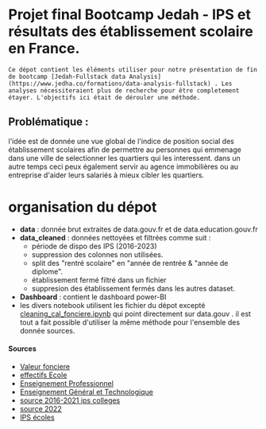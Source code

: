 # Projet final Bootcamp Jedah - IPS et résultats des établissement scolaire en France.
    Ce dépot contient les éléments utiliser pour notre présentation de fin de bootcamp [Jedah-Fullstack data Analysis](https://www.jedha.co/formations/data-analysis-fullstack) . Les analyses nécessiteraient plus de recherche pour être completement étayer. L'objectifs ici était de dérouler une méthode.
## Problématique :


l'idée est de donnée une vue global de l'indice de position social des établissement scolaires afin de permettre au personnes qui emmenage dans une ville de selectionner les quartiers qui les interessent. dans un autre temps ceci peux également servir au agence immobilières ou au entreprise d'aider leurs salariés à mieux cibler les quartiers.

# organisation du dépot

- **data** : donnée brut extraites de data.gouv.fr et de data.education.gouv.fr
- **data_cleaned** : données nettoyées et filtrées comme suit :
    -  période de dispo des IPS (2016-2023)
    -  suppression des colonnes non utilisées.
    -  split des "rentré scolaire" en "année de rentrée & "année de diplome".
    -  établissement fermé filtré dans un fichier
    -  suppresion des établissement fermés dans les autres dataset.
- **Dashboard**  : contient le dashboard power-BI
- les divers notebook utilisent les fichier du dépot excepté [cleaning_cal_fonciere.ipynb](cleaningscripte\cleaning_val_fonciere.ipynb) qui point directement sur data.gouv . il est tout a fait possible d'utiliser la même méthode pour l'ensemble des donnée sources.


#### Sources
- [Valeur fonciere](https://www.data.gouv.fr/fr/datasets/r/78348f03-a11c-4a6b-b8db-2acf4fee81b1)
- [effectifs Ecole](https://www.data.gouv.fr/fr/datasets/effectifs-deleves-par-niveau-et-nombre-de-classes-par-ecole-date-dobservation-au-debut-du-mois-doctobre-chaque-annee/)
- [Enseignement Professionnel](https://www.data.gouv.fr/fr/datasets/r/35f7bef7-48fc-48d5-9c0f-ed59be504e05-)
- [Enseignement Général et Technologique](https://www.data.gouv.fr/fr/datasets/r/7580d6d2-a7bb-4cbb-a78f-5dbaa1891cc4)
- [source 2016-2021 ips colleges](https://www.data.gouv.fr/fr/datasets/r/b63bd365-c589-48e4-b7d8-9e4f5db133c5)
- [source 2022](https://www.data.gouv.fr/fr/datasets/r/28e511a7-af0d-48c7-a8bb-2f38ec003f49)
- [IPS écoles](https://www.data.gouv.fr/fr/datasets/indices-de-position-sociale-dans-les-ecoles-a-partir-de-2022/")